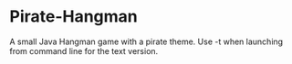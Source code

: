 Pirate-Hangman
==============

A small Java Hangman game with a pirate theme. Use -t when launching from command line for the text version.
